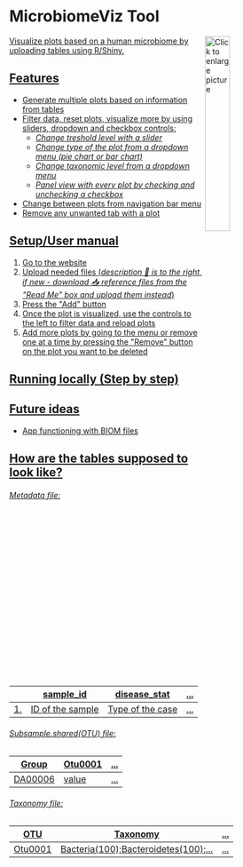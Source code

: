 # MicrobiomeViz Tool                                             

<a href="https://drive.google.com/uc?export=view&id=1zETGzCT9MXmVxVBUnbjc2eWJQ5ZDBTPB"><img src="https://drive.google.com/uc?export=view&id=1zETGzCT9MXmVxVBUnbjc2eWJQ5ZDBTPB" style="width: 30%; max-width: 100%; height: auto" title="Click to enlarge picture" align="right" />

Visualize plots based on a human microbiome by uploading tables using R/Shiny.

## Features

- Generate multiple plots based on information from tables
- Filter data, reset plots, visualize more by using sliders, dropdown and checkbox controls: 
  - *Change treshold level with a slider*
  - *Change type of the plot from a dropdown menu (pie chart or bar chart)*
  - *Change taxonomic level from a dropdown menu* 
  - *Panel view with every plot by checking and unchecking a checkbox*
- Change between plots from navigation bar menu
- Remove any unwanted tab with a plot 

## Setup/User manual
1. Go to the website
2. Upload needed files (*description :bookmark_tabs: is to the right, if new - download 📥 reference files from the "Read Me" box and upload them instead*)
3. Press the "Add" button
4. Once the plot is visualized, use the controls to the left to filter data and reload plots 
5. Add more plots by going to the menu or remove one at a time by pressing the "Remove" button on the plot you want to be deleted

## Running locally (Step by step)

## Future ideas
  - App functioning with BIOM files

## How are the tables supposed to look like?
  ###### Metadata file: 
  |  | sample_id | disease_stat | ... |
  | --- | --- | --- | --- |
  | 1. | ID of the sample | Type of the case | ... |
  
  ###### Subsample.shared(OTU) file: 
  | Group | Otu0001 | ... |
  | --- | --- | --- |
  | DA00006 | value | ... |
  
  ###### Taxonomy file: 
  | OTU | Taxonomy | ... |
  | --- | --- | --- |
  | Otu0001 | Bacteria(100);Bacteroidetes(100);... | ... |
